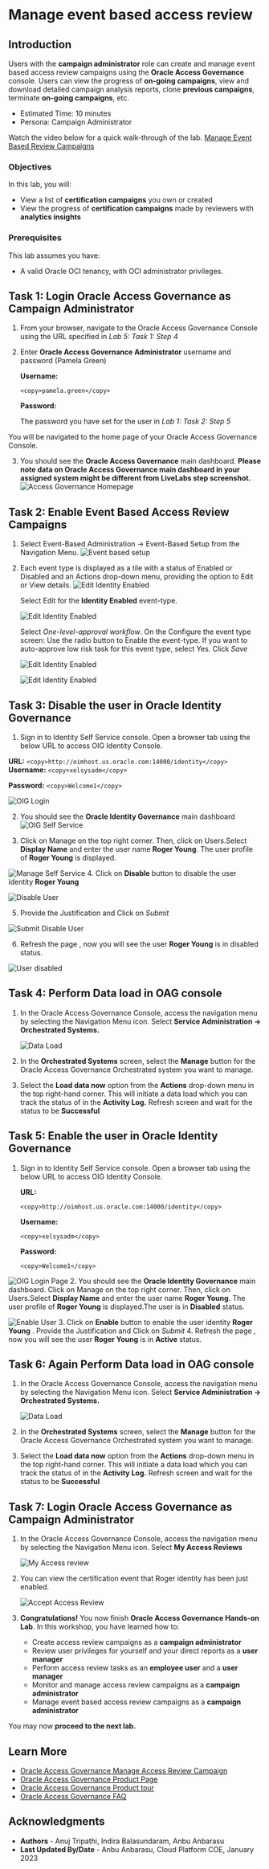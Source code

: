 # Manage event based access review

## Introduction

Users with the **campaign administrator** role can create and manage event based access review campaigns using the **Oracle Access Governance** console. Users can view the progress of **on-going campaigns**, view and download detailed campaign analysis reports, clone **previous campaigns**, terminate **on-going campaigns**, etc. 

* Estimated Time: 10 minutes
* Persona: Campaign Administrator

Watch the video below for a quick walk-through of the lab.
[Manage Event Based Review Campaigns](videohub:1_1azcpenj)

### Objectives

In this lab, you will:
* View a list of **certification campaigns** you own or created
* View the progress of **certification campaigns** made by reviewers with **analytics insights**

### Prerequisites
This lab assumes you have:
- A valid Oracle OCI tenancy, with OCI administrator privileges.

## Task 1: Login Oracle Access Governance as Campaign Administrator

1. From your browser, navigate to the Oracle Access Governance Console using the URL specified in *Lab 5: Task 1: Step 4*


2. Enter **Oracle Access Governance Administrator** username and password (Pamela Green)

    **Username:**
    ```
    <copy>pamela.green</copy>
    ```

    **Password:**
    
    The password you have set for the user in *Lab 1: Task 2: Step 5*


  You will be navigated to the home page of your Oracle Access Governance Console.

3. You should see the **Oracle Access Governance** main dashboard. **Please note data on Oracle Access Governance main dashboard in your assigned system might be different from LiveLabs step screenshot.**
  ![Access Governance Homepage](images/event-based-setup.png)

## Task 2: Enable Event Based Access Review Campaigns

1. Select Event-Based Administration → Event-Based Setup from the Navigation Menu.
  ![Event based setup](images/event-based-setup.png)
2. Each event type is displayed as a tile with a status of Enabled or Disabled and an Actions drop-down menu, providing the option to Edit or View details. 
   ![Edit Identity Enabled](images/select-event.png)

   Select Edit for the **Identity Enabled** event-type. 

   ![Edit Identity Enabled](images/edit-identity.png)

   Select *One-level-approval workflow*.  On the Configure the event type screen:
  Use the radio button to Enable the event-type.
  If you want to auto-approve low risk task for this event type, select Yes. Click *Save*

     ![Edit Identity Enabled](images/approval-level.png)

    ![Edit Identity Enabled](images/enable-completed.png)


## Task 3: Disable the user in Oracle Identity Governance

1.  Sign in to Identity Self Service console. Open a browser tab using the below URL to access OIG Identity Console.

  **URL:**
    ```
    <copy>http://oimhost.us.oracle.com:14000/identity</copy>
    ```
    **Username:**
    ```
    <copy>xelsysadm</copy>
    ```

  **Password:**
    ```
    <copy>Welcome1</copy>
    ```

  ![OIG Login](images/oig-login-page.png)

2.  You should see the **Oracle Identity Governance** main dashboard
  ![OIG Self Service](images/self-service.png)

3. Click on Manage on the top right corner. Then, click on Users.Select **Display Name** and enter the user name **Roger Young**. The user profile of **Roger Young** is displayed.

  ![Manage Self Service](images/manage-self-service.png)
4. Click on **Disable** button to disable the user identity **Roger Young** 

![Disable User](images/disable-user.png)

5. Provide the Justification and Click on *Submit*

![Submit Disable User](images/disable-submit.png)

6. Refresh the page , now you will see the user **Roger Young** is in disabled status.

![User disabled](images/user-disabled.png)


## Task 4: Perform Data load in OAG console

1.  In the Oracle Access Governance Console, access the navigation menu by selecting the Navigation Menu icon. Select **Service Administration → Orchestrated Systems.**

    ![Data Load](images/data-load.png) 
    
    
2. In the **Orchestrated  Systems** screen, select the **Manage** button for the Oracle Access Governance Orchestrated system you want to manage.


3. Select the **Load data now** option from the **Actions** drop-down menu in the top right-hand corner. This will initiate a data load which you can track the status of in the **Activity Log.** Refresh screen and wait for the status to be **Successful**

## Task 5: Enable the user in Oracle Identity Governance

1.  Sign in to Identity Self Service console. Open a browser tab using the below URL to access OIG Identity Console.

    **URL:**
    ```
    <copy>http://oimhost.us.oracle.com:14000/identity</copy>
    ```
    **Username:**
    ```
    <copy>xelsysadm</copy>
    ```

    **Password:**
    ```
    <copy>Welcome1</copy>
    ```

  ![OIG Login Page](images/oig-login-page.png)
2.  You should see the **Oracle Identity Governance** main dashboard. Click on Manage on the top right corner. Then, click on Users.Select **Display Name** and enter the user name **Roger Young**. The user profile of **Roger Young** is displayed.The user is in **Disabled** status. 

  ![Enable User](images/enable-user.png)
3. Click on **Enable** button to enable the user identity **Roger Young** . Provide the Justification and Click on *Submit*
4. Refresh the page , now you will see the user **Roger Young** is in **Active** status.


## Task 6: Again Perform Data load in OAG console

1.  In the Oracle Access Governance Console, access the navigation menu by selecting the Navigation Menu icon. Select **Service Administration → Orchestrated Systems.**

    ![Data Load](images/data-load.png) 
    
    
2. In the **Orchestrated Systems** screen, select the **Manage** button for the Oracle Access Governance Orchestrated system you want to manage. 

3. Select the **Load data now** option from the **Actions** drop-down menu in the top right-hand corner. This will initiate a data load which you can track the status of in the **Activity Log.** Refresh screen and wait for the status to be **Successful**

## Task 7: Login Oracle Access Governance as Campaign Administrator 

1.  In the Oracle Access Governance Console, access the navigation menu by selecting the Navigation Menu icon. Select **My Access Reviews**

    ![My Access review](images/my-access-review.png) 
    
    
2. You can view the certification event that Roger identity has been just enabled.

    ![Accept Access Review](images/accpet-review.png) 

3. **Congratulations!** You now finish **Oracle Access Governance Hands-on Lab**. In this workshop, you have learned how to:
    - Create access review campaigns as a **campaign administrator**
    - Review user privileges for yourself and your direct reports as a **user manager**
    - Perform access review tasks as an **employee user** and a **user manager**
    - Monitor and manage access review campaigns as a **campaign administrator**
    - Manage event based access review campaigns as a **campaign administrator**

  You may now **proceed to the next lab.**

## Learn More

* [Oracle Access Governance Manage Access Review Campaign](https://docs.oracle.com/en/cloud/paas/access-governance/kfdck/index.html)
* [Oracle Access Governance Product Page](https://www.oracle.com/security/cloud-security/access-governance/)
* [Oracle Access Governance Product tour](https://www.oracle.com/webfolder/s/quicktours/paas/pt-sec-access-governance/index.html)
* [Oracle Access Governance FAQ](https://www.oracle.com/security/cloud-security/access-governance/faq/)

## Acknowledgments
* **Authors** - Anuj Tripathi, Indira Balasundaram, Anbu Anbarasu 
* **Last Updated By/Date** - Anbu Anbarasu, Cloud Platform COE, January 2023
